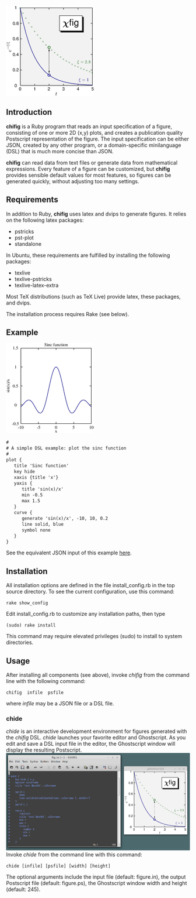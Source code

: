 
![](doc/logo.png)

## Introduction
**chifig** is a Ruby program that reads an input specification of a figure,
consisting of one or more 2D (x,y) plots, and creates a publication quality 
Postscript representation of the figure.  The input specification can be either 
JSON, created by any other program, or a domain-specific minilanguage (DSL) 
that is much more concise than JSON.

**chifig** can read data from text files or generate data from mathematical 
expressions.  Every feature of a figure can be customized, but **chifig** 
provides sensible default values for most features, so figures can be generated 
quickly, without adjusting too many settings.

## Requirements
In addition to Ruby, **chifig** uses latex and dvips to generate figures.
It relies on the following latex packages:

* pstricks
* pst-plot
* standalone

In Ubuntu, these requirements are fulfilled by installing the following 
packages:

* texlive
* texlive-pstricks
* texlive-latex-extra

Most TeX distributions (such as TeX Live) provide latex, these packages, and 
dvips.

The installation process requires Rake (see below).

## Example
![](doc/sinc.png)

    # 
    # A simple DSL example: plot the sinc function
    # 
    plot {
       title 'Sinc function'
       key hide
       xaxis {title 'x'}
       yaxis {
          title 'sin(x)/x'
          min -0.5
          max 1.5
       }
       curve {
          generate 'sin(x)/x', -10, 10, 0.2
          line solid, blue
          symbol none
       }
    }
See the equivalent JSON input of this example [here](doc/examples/sinc.json).

## Installation
All installation options are defined in the file install\_config.rb in the 
top source directory.  To see the current configuration, use this command:

    rake show_config

Edit install\_config.rb to customize any installation paths, then type

    (sudo) rake install

This command may require elevated privileges (sudo) to install to system
directories.

## Usage
After installing all components (see above), invoke *chifig* from the command
line with the following command:

    chifig  infile  psfile

where *infile* may be a JSON file or a DSL file.

### chide
*chide* is an interactive development environment for figures generated with
the *chifig* DSL.  *chide* launches your favorite editor and Ghostscript.
As you edit and save a DSL input file in the editor, the Ghostscript window 
will display the resulting Postscript.
![](doc/chide.png)
Invoke *chide* from the command line with this command:

    chide [infile] [psfile] [width] [height]

The optional arguments include the input file (default: figure.in), the output
Postscript file (default: figure.ps), the Ghostscript window width and height 
(default: 245).

